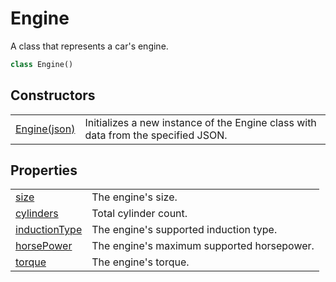 # Engine
A class that represents a car's engine.

```Python
class Engine()
```

## Constructors
| | |
| --------------- | --------------- |
| [Engine(json)](Constructors/init.md) | Initializes a new instance of the Engine class with data from the specified JSON. |

## Properties
| | |
| --------------- | --------------- |
| [size](Properties/size.md) | The engine's size. |
| [cylinders](Properties/cylinders.md) | Total cylinder count. |
| [inductionType](Properties/inductionType.md) | The engine's supported induction type. |
| [horsePower](Properties/horsePower.md) | The engine's maximum supported horsepower. |
| [torque](Properties/torque.md) | The engine's torque. |